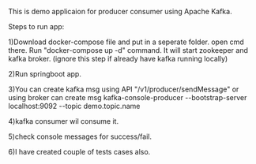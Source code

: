 This is demo applicaion for producer consumer using Apache Kafka.

Steps to run app:

1)Download docker-compose file and put in a seperate folder. open cmd there. Run "docker-compose up -d" command. It will start zookeeper and kafka broker.
(ignore this step if already have kafka running locally)

2)Run springboot app.

3)You can create kafka msg using API "/v1/producer/sendMessage"
or using broker can create msg
kafka-console-producer --bootstrap-server localhost:9092 --topic demo.topic.name

4)kafka consumer wil consume it.

5)check console messages for success/fail.

6)I have created couple of tests cases also.
